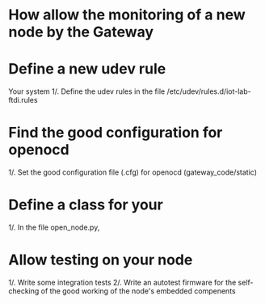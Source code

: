 How allow the monitoring of a new node by the Gateway
=====================================================

# Define a new udev rule
Your system 
1/. Define the udev rules in the file /etc/udev/rules.d/iot-lab-ftdi.rules
# Find the good configuration for openocd
1/. Set the good configuration file (.cfg) for openocd (gateway_code/static)
# Define a class for your
1/. In the file open_node.py,

# Allow testing on your node
1/. Write some integration tests
2/. Write an autotest firmware for the self-checking of the good working of the node's embedded compenents